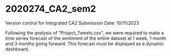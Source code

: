 # 2020274_CA2_sem2
Version control for Integrated CA2
Submission Date: 	10/11/2023

Following the analysis of "Project_Tweets.csv", we were required to make a time series forecast 
of the sentiment of the entire dataset at 1 week, 1 month and 3 months going forward. 
This forecast must be displayed as a dynamic dashboard.     

